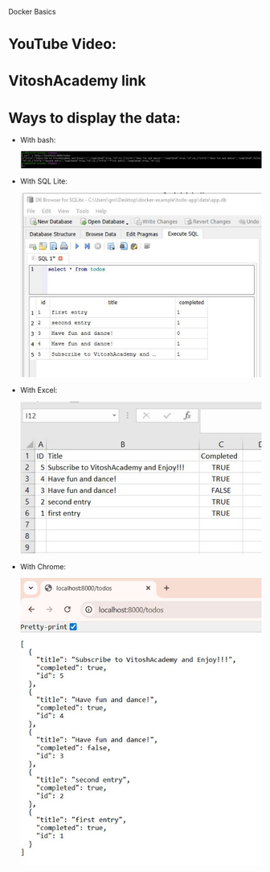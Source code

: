 Docker Basics

# YouTube Video:

# VitoshAcademy link

# Ways to display the data:

 * With bash:<p>
![img](pics/display-bash.JPG)<p>

 * With SQL Lite:<p>
![img](pics/display-sql-list.JPG)<p>

 * With Excel:<p>
![img](pics/display-excel.JPG)<p>

 * With Chrome:<p>
![img](pics/display-chrome.JPG)<p>
